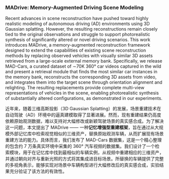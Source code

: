 ### MADrive: Memory-Augmented Driving Scene Modeling

Recent advances in scene reconstruction have pushed toward highly realistic modeling of autonomous driving (AD) environments using 3D Gaussian splatting. However, the resulting reconstructions remain closely tied to the original observations and struggle to support photorealistic synthesis of significantly altered or novel driving scenarios. This work introduces MADrive, a memory-augmented reconstruction framework designed to extend the capabilities of existing scene reconstruction methods by replacing observed vehicles with visually similar 3D assets retrieved from a large-scale external memory bank. Specifically, we release MAD-Cars, a curated dataset of ∼70K 360° car videos captured in the wild and present a retrieval module that finds the most similar car instances in the memory bank, reconstructs the corresponding 3D assets from video, and integrates them into the target scene through orientation alignment and relighting. The resulting replacements provide complete multi-view representations of vehicles in the scene, enabling photorealistic synthesis of substantially altered configurations, as demonstrated in our experiments.

近年来，随着三维高斯投影（3D Gaussian Splatting）的发展，场景重建技术在自动驾驶（AD）环境中的逼真建模取得了显著进展。然而，现有重建结果仍高度依赖原始观测数据，难以支持对大幅修改或新颖驾驶场景的真实感合成。为了解决这一问题，本文提出了 MADrive —— 一种**记忆增强型重建框架**，旨在通过从大规模外部记忆库中检索视觉相似的三维资产，替换原始观测车辆，从而扩展现有场景重建方法的能力。具体而言，我们发布了 MAD-Cars 数据集，这是一个精心整理的包含约 7 万条真实环境中采集的 360° 汽车视频的数据集。我们设计了一个检索模块，用于在记忆库中找到最相似的车辆实例，从视频中重建相应的三维资产，并通过朝向对齐与重新光照的方式将其集成进目标场景。所替换的车辆提供了完整的多视角表示，能够实现对场景中车辆构型进行大幅修改后的真实感合成，实验结果充分验证了该方法的有效性。
